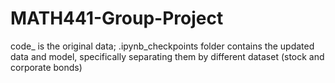 # MATH441-Group-Project

code_ is the original data;
.ipynb_checkpoints folder contains the updated data and model, specifically separating them by different dataset (stock and corporate bonds)
